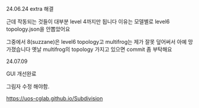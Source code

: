 24.06.24 extra 해결

근데 작동되는 것들이 대부분 level 4까지만 됩니다 이유는 모델별로 level6 topology.json을 안뽑았어요

그중에서 8(suzzane)은 level6 topology고
multifrog는 제가 잘못 덮어써서 아예 망가졌습니다
옛날 multifrog의 topology 가지고 있으면 commit 좀 부탁해요


24.07.09

GUI 개선완료

그림자 수정 해야함.

https://uos-cglab.github.io/Subdivision
